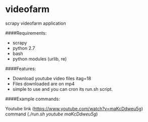 # videofarm
scrapy videofarm application 

####Requirements:  
 - scrapy  
 - python 2.7
 - bash    
 - python modules (urlib, re)

####Features:
 - Download youtube video files itag=18  
 - Files downloaded are on mp4  
 - simple to use and you can cron its run.sh script.  


####Example commands:  

Youtube link (https://www.youtube.com/watch?v=maKcDdweu5g)  
command (_./run.sh youtube maKcDdweu5g_)
